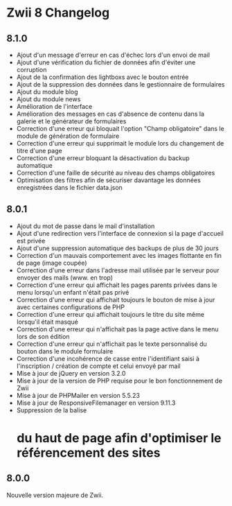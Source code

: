 Zwii 8 Changelog
================

## 8.1.0
* Ajout d'un message d'erreur en cas d'échec lors d'un envoi de mail
* Ajout d'une vérification du fichier de données afin d'éviter une corruption
* Ajout de la confirmation des lightboxs avec le bouton entrée
* Ajout de la suppression des données dans le gestionnaire de formulaires
* Ajout du module blog
* Ajout du module news
* Amélioration de l'interface
* Amélioration des messages en cas d'absence de contenu dans la galerie et le générateur de formulaires
* Correction d'une erreur qui bloquait l'option "Champ obligatoire" dans le module de génération de formulaire
* Correction d'une erreur qui supprimait le module lors du changement de titre d'une page
* Correction d'une erreur bloquant la désactivation du backup automatique
* Correction d'une faille de sécurité au niveau des champs obligatoires
* Optimisation des filtres afin de sécuriser davantage les données enregistrées dans le fichier data.json

## 8.0.1
* Ajout du mot de passe dans le mail d'installation
* Ajout d'une redirection vers l'interface de connexion si la page d'accueil est privée
* Ajout d'une suppression automatique des backups de plus de 30 jours
* Correction d'un mauvais comportement avec les images flottante en fin de page (image coupée)
* Correction d'une erreur dans l'adresse mail utilisée par le serveur pour envoyer des mails (www. en trop)
* Correction d'une erreur qui affichait les pages parents privées dans le menu lorsqu'un enfant n'était pas privé
* Correction d'une erreur qui affichait toujours le bouton de mise à jour avec certaines configurations de PHP
* Correction d'une erreur qui affichait toujours le titre du site même lorsqu'il était masqué
* Correction d'une erreur qui n'affichait pas la page active dans le menu lors de son édition
* Correction d'une erreur qui n'affichait pas le texte personnalisé du bouton dans le module formulaire
* Correction d'une incohérence de casse entre l'identifiant saisi à l'inscription / création de compte et celui envoyé par mail
* Mise à jour de jQuery en version 3.2.0
* Mise à jour de la version de PHP requise pour le bon fonctionnement de Zwii
* Mise à jour de PHPMailer en version 5.5.23
* Mise à jour de ResponsiveFilemanager en version 9.11.3
* Suppression de la balise <h1> du haut de page afin d'optimiser le référencement des sites

## 8.0.0
Nouvelle version majeure de Zwii.